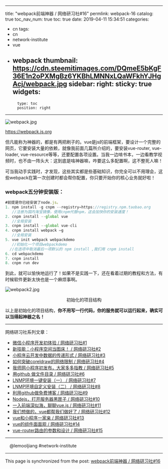 
---
title: "webpack前端神器 / 网络研习社#16"
permlink: webpack-16
catalog: true
toc_nav_num: true
toc: true
date: 2019-04-11 15:34:51
categories:
- cn
tags:
- cn
- network-institute
- vue
- webpack
thumbnail: https://cdn.steemitimages.com/DQmeE5bKgF36E1n2oPXMgBz6YKBhLMNNxLQaWFkhYJHgAcj/webpack.jpg
sidebar:
    right:
        sticky: true
widgets:
    -
        type: toc
        position: right
---


![webpack.jpg](https://cdn.steemitimages.com/DQmeE5bKgF36E1n2oPXMgBz6YKBhLMNNxLQaWFkhYJHgAcj/webpack.jpg)

https://webpack.js.org

但凡能称为神器的，都是有两把刷子的。vue是js的前端框架，要设计一个完整的网页，它要安装大量的依赖，就像我前面几篇所介绍的，要安装vue-router, vue-loader, vue-resource等等，还要配置各项设置。当我一边啃书本，一边看教学视频时，也不由一阵头大：这到底是啥神器嘛，咋要这么多配置啊，这不整死人嘛！

可当我动手实践时，才发现，这些其实都是些基础知识，你完全可以不用理会，这些webpack在第一次创建时都会帮你配置，你只要开始你的核心业务就好啦！


### webpack五分钟安装版：
```js
#前提是你已经安装了node.js。
1. npm install -g cnpm --registry=https://registry.npm.taobao.org   
   //注册为国内淘宝镜像，使用cnpm代替npm，这会加快你的安装速度！
2. cnpm install --global vue
   //全局安装
3. cnpm install --global vue-cli
4. cnpm install webpack –g  
   //全局安装
5. vue init webpack webpackdemo  
   //初始化一个项目webpackdemo  
  //在选项中取消最后一项默认的 npm install ,我们用 cnpm install
6. cd webpackdemo
7. cnpm install            
8. cnpm run dev
```
到此，就可以愉快地运行了！如果不是实践一下，还在看着过期的教程和方法，有时候软件更新太快也是一个麻烦事啊。

![webpack2.jpg](https://cdn.steemitimages.com/DQmZZvH1yqfMES3nzcixu9XKExQvqbJ33yMpWEKnSMvjzao/webpack2.jpg)
<center>初始化的项目结构</center>

以上是初始化的项目结构，**你不用写一行代码，你的服务就可以运行起来，确实可以当得起神器之名！**


****
网络研习社系列文章：
* [微信小程序开发初体验 / 网络研习社#1]( https://steemit.com/cn/@lemooljiang/61qx8h-1)
* [新技能：小程序空间当图床！ / 网络研习社#2](https://steemit.com/cn/@lemooljiang/gjekw-2)
* [小程序云开发中数据的传递形式 / 网络研习社#3](https://steemit.com/cn/@lemooljiang/6a8ukt-3)
* [如何突破coreldraw的网络限制 / 网络研习社#4](https://steemit.com/cn/@lemooljiang/coreldraw-4)
* [我师网小程序初发布，大家多多指教 / 网络研习社#5](https://steemit.com/cn/@lemooljiang/6rr2ug-5)
* [用github 做文件目录 / 网络研习社#6](https://steemit.com/cn/@lemooljiang/github-6)
* [LNMP环境一键安装（一） / 网络研习社#7](https://steemit.com/cn/@lemooljiang/lnmp-7)
* [LNMP环境自定义安装（二） / 网络研习社#8](https://steemit.com/cn/@lemooljiang/lnmp-8)
* [利用github做免费博客 / 网络研习社#9](https://steemit.com/cn/@lemooljiang/github-9)
* [Nodejs，打开服务器黑匣子 / 网络研习社#10](https://steemit.com/cn/@lemooljiang/nodejs-10)
* [一入前端深似海，聊聊vue.js / 网络研习社#11]( https://steemit.com/cn/@lemooljiang/vue-js-11)
* [我们想做的，vue都帮我们做好了 / 网络研习社#12]( https://steemit.com/cn/@lemooljiang/vue-11)
* [vue和小程序一家亲 / 网络研习社#13]( https://steemit.com/cn/@lemooljiang/vue-13)
* [vue的组件面面观 / 网络研习社#14]( https://steemit.com/cn/@lemooljiang/vue-14)
* [vue-router路由的参数和设计 / 网络研习社#15]( https://steemit.com/cn/@lemooljiang/vue-router-15)


****
　@lemooljiang  #network-institute

- - -

This page is synchronized from the post: [webpack前端神器 / 网络研习社#16](https://steemit.com/@lemooljiang/webpack-16)
